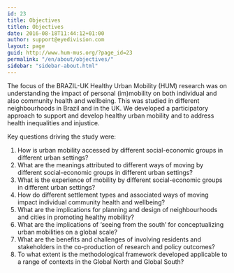 ```yaml
---
id: 23
title: Objectives
titlen: Objectives
date: 2016-08-18T11:44:12+01:00
author: support@eyedivision.com
layout: page
guid: http://www.hum-mus.org/?page_id=23
permalink: "/en/about/objectives/"
sidebar: "sidebar-about.html"
---
```

The focus of the BRAZIL-UK Healthy Urban Mobility (HUM) research was on understanding the impact of personal (im)mobility on both individual and also community health and wellbeing. This was studied in different neighbourhoods in Brazil and in the UK. We developed a participatory approach to support and develop healthy urban mobility and to address health inequalities and injustice.

Key questions driving the study were:

  1. How is urban mobility accessed by different social-economic groups in different urban settings?
  2. What are the meanings attributed to different ways of moving by different social-economic groups in different urban settings?
  3. What is the experience of mobility by different social-economic groups in different urban settings?
  4. How do different settlement types and associated ways of moving impact individual community health and wellbeing?
  5. What are the implications for planning and design of neighbourhoods and cities in promoting healthy mobility?
  6. What are the implications of ‘seeing from the south’ for conceptualizing urban mobilities on a global scale?
  7. What are the benefits and challenges of involving residents and stakeholders in the co-production of research and policy outcomes?
  8. To what extent is the methodological framework developed applicable to a range of contexts in the Global North and Global South?